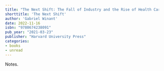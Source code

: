 ```yaml
---
title: "The Next Shift: The Fall of Industry and the Rise of Health Care in Rust Belt America"
shorttitle: 'The Next Shift'
author: 'Gabriel Winant'
date: 2022-11-16
isbn: "9780674238091"
pub_year: "2021-03-23"
publisher: "Harvard University Press"
categories:
- books
- unread
---
```


Notes.
